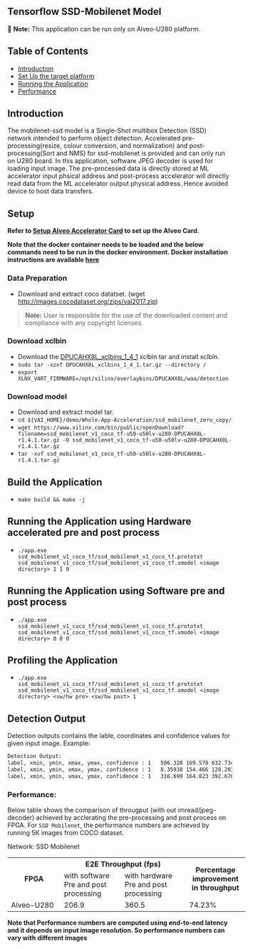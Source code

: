 ## Tensorflow SSD-Mobilenet Model
:pushpin: **Note:** This application can be run only on Alveo-U280 platform.

## Table of Contents

- [Introduction](#Introduction)
- [Set Up the target platform](#Setup)
- [Running the Application](#Running-the-Application)
- [Performance](#Performance)

## Introduction
The mobilenet-ssd model is a Single-Shot multibox Detection (SSD) network intended to perform object detection. Accelerated pre-processing(resize, colour conversion, and normalization) and post-processing(Sort and NMS) for ssd-mobilenet is provided and can only run on U280 board. In this application, software JPEG decoder is used for loading input image. The pre-processed data is directly stored at ML accelerator input phsical address and post-process accelerator will directly read data from the ML accelerator output physical address. Hence avoided device to host data transfers.

## Setup
**Refer to [Setup Alveo Accelerator Card](../../../setup/alveo) to set up the Alveo Card.**

**Note that the docker container needs to be loaded and the below commands need to be run in the docker environment. Docker installation instructions are available [here](../../../README.md#Installation)**

### Data Preparation
- Download and extract coco datatset. (wget http://images.cocodataset.org/zips/val2017.zip)
> **Note:** User is responsible for the use of the downloaded content and compliance with any copyright licenses.

### Download xclbin
- Download the [DPUCAHX8L_xclbins_1_4_1](https://www.xilinx.com/bin/public/openDownload?filename=DPUCAHX8L_xclbins_1_4_1.tar.gz) xclbin tar and install xclbin.
- `sudo tar -xzvf DPUCAHX8L_xclbins_1_4_1.tar.gz --directory /`
- `export XLNX_VART_FIRMWARE=/opt/xilinx/overlaybins/DPUCAHX8L/waa/detection`

### Download model
- Download and extract model tar.
- `cd ${VAI_HOME}/demo/Whole-App-Acceleration/ssd_mobilenet_zero_copy/`
- `wget https://www.xilinx.com/bin/public/openDownload?filename=ssd_mobilenet_v1_coco_tf-u50-u50lv-u280-DPUCAHX8L-r1.4.1.tar.gz -O ssd_mobilenet_v1_coco_tf-u50-u50lv-u280-DPUCAHX8L-r1.4.1.tar.gz`
- `tar -xvf ssd_mobilenet_v1_coco_tf-u50-u50lv-u280-DPUCAHX8L-r1.4.1.tar.gz`

## Build the Application
- `make build && make -j`

## Running the Application using Hardware accelerated pre and post process
- `./app.exe ssd_mobilenet_v1_coco_tf/ssd_mobilenet_v1_coco_tf.prototxt ssd_mobilenet_v1_coco_tf/ssd_mobilenet_v1_coco_tf.xmodel <image directory> 1 1 0`

## Running the Application using Software pre and post process
- `./app.exe ssd_mobilenet_v1_coco_tf/ssd_mobilenet_v1_coco_tf.prototxt ssd_mobilenet_v1_coco_tf/ssd_mobilenet_v1_coco_tf.xmodel <image directory> 0 0 0`

## Profiling the Application
- `./app.exe ssd_mobilenet_v1_coco_tf/ssd_mobilenet_v1_coco_tf.prototxt ssd_mobilenet_v1_coco_tf/ssd_mobilenet_v1_coco_tf.xmodel <image directory> <sw/hw pre> <sw/hw post> 1`

## Detection Output
Detection outputs contains the lable, coordinates and confidence values for given input image.
Example:
```sh
Detection Output:
label, xmin, ymin, xmax, ymax, confidence : 1   506.328 169.578 632.734 386.739 0.867036
label, xmin, ymin, xmax, ymax, confidence : 1   8.35938 154.466 128.203 395.163 0.835484
label, xmin, ymin, xmax, ymax, confidence : 1   316.699 164.823 392.676 374.565 0.731059
```

### Performance:
Below table shows the comparison of througput (with out imread/jpeg-decoder) achieved by acclerating the pre-processing and post process on FPGA. 
For `SSD Mobilenet`, the performance numbers are achieved by running 5K images from COCO dataset.

Network: SSD Mobilenet
<table style="undefined;table-layout: fixed; width: 534px">
<colgroup>
<col style="width: 119px">
<col style="width: 136px">
<col style="width: 145px">
<col style="width: 134px">
</colgroup>
  <tr>
    <th rowspan="2">FPGA</th>
    <th colspan="2">E2E Throughput (fps)</th>
    <th rowspan="2"><span style="font-weight:bold">Percentage improvement in throughput</span></th>
  </tr>
  <tr>
    <td>with software Pre and post processing</td>
    <td>with hardware Pre and post processing</td>
  </tr>


  
  <tr>
   <td>Alveo-U280</td>
    <td>206.9</td>
    <td>360.5</td>
        <td>74.23%</td>
  </tr>

</table>

**Note that Performance numbers are computed using end-to-end latency and it depends on input image resolution. So performance numbers can vary with different images**
